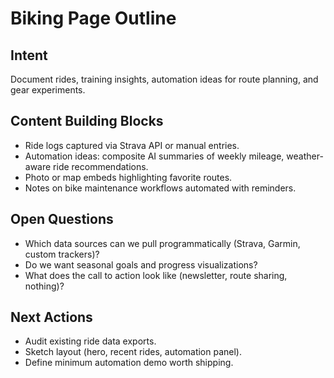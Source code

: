 # Biking Page Outline

## Intent
Document rides, training insights, automation ideas for route planning, and gear experiments.

## Content Building Blocks
- Ride logs captured via Strava API or manual entries.
- Automation ideas: composite AI summaries of weekly mileage, weather-aware ride recommendations.
- Photo or map embeds highlighting favorite routes.
- Notes on bike maintenance workflows automated with reminders.

## Open Questions
- Which data sources can we pull programmatically (Strava, Garmin, custom trackers)?
- Do we want seasonal goals and progress visualizations?
- What does the call to action look like (newsletter, route sharing, nothing)?

## Next Actions
- Audit existing ride data exports.
- Sketch layout (hero, recent rides, automation panel).
- Define minimum automation demo worth shipping.
